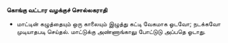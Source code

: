 **கொங்கு வட்டார வழக்குச் சொல்லகராதி**
- மாட்டின் கழுத்தையும் ஒரு காலையும் இழுத்து கட்டி வேகமாக ஓடவோ; நடக்கவோ முடியாதபடி செய்தல். மாட்டுக்கு அண்ணாங்காலு போட்டுடு அப்பதெ ஓடாது.

